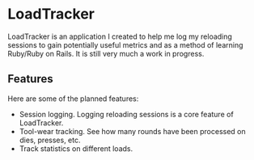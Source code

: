 # LoadTracker
LoadTracker is an application I created to help me log my reloading sessions to gain potentially useful metrics and as a method of learning Ruby/Ruby on Rails. It is still very much a work in progress.

## Features
Here are some of the planned features:
* Session logging. Logging reloading sessions is a core feature of LoadTracker.
* Tool-wear tracking. See how many rounds have been processed on dies, presses, etc.
* Track statistics on different loads.
